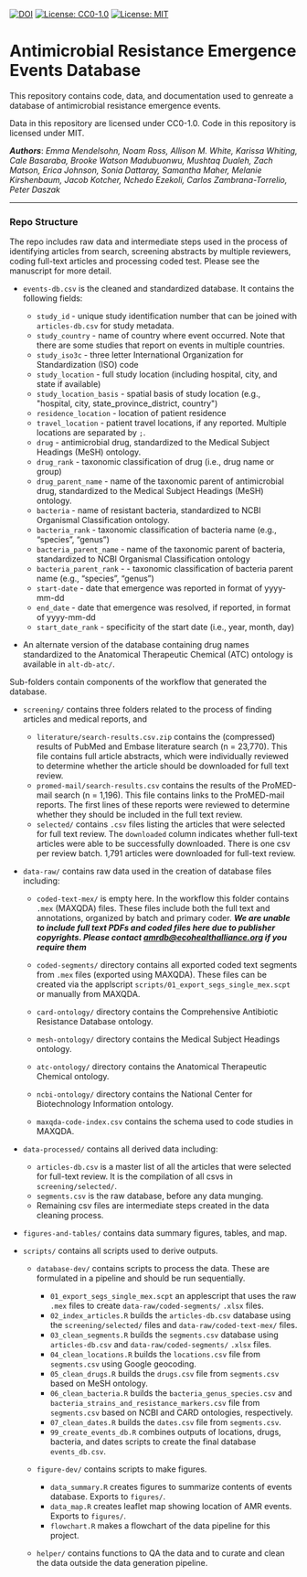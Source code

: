 [![DOI](https://zenodo.org/badge/146802522.svg)](https://zenodo.org/badge/latestdoi/146802522)
[![License: CC0-1.0](https://img.shields.io/badge/License-CC0%201.0-lightgrey.svg)](http://creativecommons.org/publicdomain/zero/1.0/)
[![License: MIT](https://img.shields.io/badge/License-MIT-yellow.svg)](https://opensource.org/licenses/MIT)

# Antimicrobial Resistance Emergence Events Database

This repository contains code, data, and documentation used to genreate a database of antimicrobial
resistance emergence events. 

Data in this repository are licensed under CC0-1.0. Code in this repository is licensed under MIT.

___Authors___:  _Emma Mendelsohn, Noam Ross, Allison M. White, Karissa Whiting, 
Cale Basaraba, Brooke Watson Madubuonwu, Mushtaq Dualeh, Zach Matson, Erica Johnson,
Sonia Dattaray, Samantha Maher, Melanie Kirshenbaum, Jacob Kotcher, 
Nchedo Ezekoli, Carlos Zambrana-Torrelio, Peter Daszak_

---

### Repo Structure

The repo includes raw data and intermediate steps used in the process of identifying
articles from search, screening abstracts by multiple reviewers, coding full-text
articles and processing coded test.  Please see the manuscript for more detail.

-	`events-db.csv` is the cleaned and standardized database. It contains the following fields: 
	-	`study_id` - unique study identification number that can be joined with `articles-db.csv` for study metadata.
	-	`study_country` - name of country where event occurred. Note that there are some studies that report on events in multiple countries.
	-	`study_iso3c` - three letter International Organization for Standardization (ISO) code
	-	`study_location` - full study location (including hospital, city, and state if available)
	-	`study_location_basis` - spatial basis of study location (e.g., "hospital, city, state_province_district, country") 
	-	`residence_location` - location of patient residence
	-	`travel_location` - patient travel locations, if any reported. Multiple locations are separated by `;`.
	-	`drug` - antimicrobial drug, standardized to the Medical Subject Headings (MeSH) ontology. 
	-	`drug_rank` - taxonomic classification of drug (i.e., drug name or group)
	-	`drug_parent_name` - name of the taxonomic parent of antimicrobial drug, standardized to the Medical Subject Headings (MeSH) ontology.
	-	`bacteria` - name of resistant bacteria, standardized to NCBI Organismal Classification ontology. 
	-	`bacteria_rank` - taxonomic classification of bacteria name (e.g., “species”, “genus”)
	-	`bacteria_parent_name` - name of the taxonomic parent of bacteria, standardized to NCBI Organismal Classification ontology
	-	`bacteria_parent_rank` - - taxonomic classification of bacteria parent name (e.g., “species”, “genus”)
	-	`start-date` - date that emergence was reported in format of yyyy-mm-dd
	-	`end_date` - date that emergence was resolved, if reported, in format of yyyy-mm-dd
	-	`start_date_rank` - specificity of the start date (i.e., year, month, day)
	
-	An alternate version of the database containing drug names standardized to the Anatomical Therapeutic Chemical (ATC) ontology is available in `alt-db-atc/`.
	
Sub-folders contain components of the workflow that generated the database.

-  `screening/` contains three folders related to the process of finding articles and medical reports, and 
	- 	`literature/search-results.csv.zip` contains the (compressed) results of PubMed and Embase literature search (n = 23,770). This file contains full article abstracts, which were individually reviewed to determine whether the article should be downloaded for full text review. 
	-	`promed-mail/search-results.csv` contains the results of the ProMED-mail search (n = 1,196). This file contains links to the ProMED-mail reports. The first lines of these reports were reviewed to determine whether they should be included in the full text review.
	-	`selected/` contains `.csv` files listing the articles that were selected for full text review. The `downloaded` column indicates whether full-text articles were able to be successfully downloaded. There is one csv per review batch. 1,791 articles were downloaded for full-text review.
	
-  `data-raw/` contains raw data used in the creation of database files including:
	-	`coded-text-mex/` is empty here. In the workflow this folder contains `.mex` (MAXQDA) files.  These files include both the full text and annotations, organized by batch and primary coder.
***We are unable to include full text PDFs and coded files here due to publisher copyrights.  Please contact [amrdb@ecohealthalliance.org](mailto:amrdb@ecohealthalliance.org) if you require them***
	
	-	`coded-segments/` directory contains all exported coded text segments from `.mex` files (exported using MAXQDA). These files can be created via the applscript `scripts/01_export_segs_single_mex.scpt` or manually from MAXQDA.
	-	`card-ontology/` directory contains the Comprehensive Antibiotic Resistance Database ontology.
	-	`mesh-ontology/` directory contains the Medical Subject Headings ontology.
	- `atc-ontology/` directory contains the Anatomical Therapeutic Chemical ontology.
	-	`ncbi-ontology/` directory contains the National Center for Biotechnology Information ontology.
	- `maxqda-code-index.csv` contains the schema used to code studies in MAXQDA.
	
- `data-processed/` contains all derived data including:
	-	`articles-db.csv` is a master list of all the articles that were selected for full-text review. It is the compilation of all csvs in `screening/selected/`.
	-	`segments.csv` is the raw database, before any data munging. 
	-	Remaining csv files are intermediate steps created in the data cleaning process.
	
	
- `figures-and-tables/` contains data summary figures, tables, and map.

- `scripts/` contains all scripts used to derive outputs. 

	- `database-dev/` contains scripts to process the data. These are formulated in a pipeline and should be run sequentially.
	
		-	`01_export_segs_single_mex.scpt` an applescript that uses the raw `.mex` files to create `data-raw/coded-segments/` `.xlsx` files.
		-	`02_index_articles.R` builds the `articles-db.csv` database using the `screening/selected/` files and `data-raw/coded-text-mex/` files.
		-	`03_clean_segments.R` builds the `segments.csv` database using `articles-db.csv` and `data-raw/coded-segments/` `.xlsx` files.
		-	`04_clean_locations.R` builds the `locations.csv` file from `segments.csv` using Google geocoding. 
		-	`05_clean_drugs.R` builds the `drugs.csv` file from `segments.csv` based on MeSH ontology. 
		-	`06_clean_bacteria.R` builds the `bacteria_genus_species.csv` and  `bacteria_strains_and_resistance_markers.csv` file from `segments.csv` based on NCBI and CARD ontologies, respectively. 
		-	`07_clean_dates.R`  builds the `dates.csv` file from `segments.csv`. 
		- `99_create_events_db.R` combines outputs of locations, drugs, bacteria, and dates scripts to create the final database `events_db.csv`.
		
	- `figure-dev/` contains scripts to make figures.	
		- `data_summary.R` creates figures to summarize contents of events database.  Exports to `figures/`.
		- `data_map.R` creates leaflet map showing location of AMR events.  Exports to `figures/`.
		-	`flowchart.R` makes a flowchart of the data pipeline for this project. 
		
	- `helper/` contains functions to QA the data and to curate and clean the data outside the data generation pipeline. 
```
